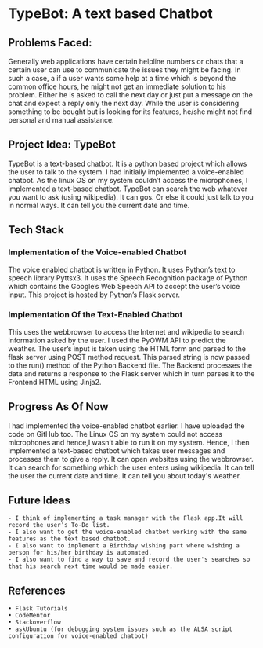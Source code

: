 # TypeBot: A text based Chatbot
## Problems Faced:
Generally web applications have certain helpline numbers or chats that a certain user can use to communicate the issues they might be facing. In such a case, a if a user wants some help at a time which is beyond the common office hours, he might not get an immediate solution to his problem. Either he is asked to call the next day or just put a message on the chat and expect a reply only the next day.
While the user is considering something to be bought but is looking for its features, he/she might not find personal and manual assistance.
## Project Idea: TypeBot
TypeBot is a text-based chatbot. It is a python based project which allows the user to talk to the system. I had initially implemented a voice-enabled chatbot. As the linux OS on my system couldn’t access the microphones, I implemented a text-based chatbot.
TypeBot can search the web whatever you want to ask (using wikipedia). It can gos. Or else it could just talk to you in normal ways. It can tell you the current date and time.
## Tech Stack
### Implementation of the Voice-enabled Chatbot
The voice enabled chatbot is written in Python. It uses Python’s text to speech library Pyttsx3. It uses the Speech Recognition package of Python which contains the Google’s Web Speech API to accept the user’s voice input. This project is hosted by Python’s Flask server.
### Implementation Of the Text-Enabled Chatbot
This uses the webbrowser to access the Internet and wikipedia to search information asked by the user. I used the PyOWM API to predict the weather. The user’s input is taken using the HTML form and parsed to the flask server using POST method request. This parsed string is now passed to the run() method of the Python Backend file. The Backend processes the data and returns a response to the Flask server which in turn parses it to the Frontend HTML using Jinja2.
## Progress As Of Now
I had implemented the voice-enabled chatbot earlier. I have uploaded the code on GitHub too. The Linux OS on my system could not access microphones and hence,I wasn’t able to run it on my system. Hence, I then implemented a text-based chatbot which takes user messages and processes them to give a reply. It can open websites using the webbrowser. It can search for something which the user enters using wikipedia. It can tell the user the current date and time. It can tell you about today's weather.
## Future Ideas
    - I think of implementing a task manager with the Flask app.It will record the user’s To-Do list.
    - I also want to get the voice-enabled chatbot working with the same features as the text based chatbot.
    - I also want to implement a Birthday wishing part where wishing a person for his/her birthday is automated.
    - I also want to find a way to save and record the user's searches so that his search next time would be made easier.
## References
    • Flask Tutorials
    • CodeMentor
    • Stackoverflow
    • askUbuntu (for debugging system issues such as the ALSA script configuration for voice-enabled chatbot)
      
